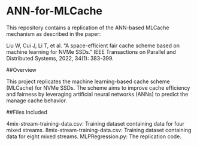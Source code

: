 # ANN-for-MLCache

This repository contains a replication of the ANN-based MLCache mechanism as described in the paper:

Liu W, Cui J, Li T, et al. “A space-efficient fair cache scheme based on machine learning for NVMe SSDs.” IEEE Transactions on Parallel and Distributed Systems, 2022, 34(1): 383-399.

##Overview

This project replicates the machine learning-based cache scheme (MLCache) for NVMe SSDs. The scheme aims to improve cache efficiency and fairness by leveraging artificial neural networks (ANNs) to predict the manage cache behavior.

##Files Included

4mix-stream-training-data.csv: Training dataset containing data for four mixed streams.
8mix-stream-training-data.csv: Training dataset containing data for eight mixed streams.
MLPRegression.py: The replication code.

